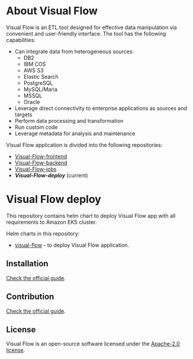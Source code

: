 # About Visual Flow

Visual Flow is an ETL tool designed for effective data manipulation via convenient and user-friendly interface. The tool has the following capabilities:

- Can integrate data from heterogeneous sources:
  - DB2
  - IBM COS
  - AWS S3
  - Elastic Search
  - PostgreSQL
  - MySQL/Maria
  - MSSQL
  - Oracle
- Leverage direct connectivity to enterprise applications as sources and targets
- Perform data processing and transformation
- Run custom code
- Leverage metadata for analysis and maintenance

Visual Flow application is divided into the following repositories: 

- [Visual-Flow-frontend](https://github.com/ibagomel/Visual-Flow-frontend)
- [Visual-Flow-backend](https://github.com/ibagomel/Visual-Flow-backend)
- [Visual-Flow-jobs](https://github.com/ibagomel/Visual-Flow-jobs)
- _**Visual-Flow-deploy**_ (current)

# Visual Flow deploy

This repository contains helm chart to deploy Visual Flow app with all requirements to Amazon EKS cluster.

Helm charts in this repository:

- [visual-flow](./charts/visual-flow/) - to deploy Visual Flow application.

## Installation

[Check the official guide](./INSTALL.md).

## Contribution

[Check the official guide](https://github.com/ibagomel/Visual-Flow/blob/main/CONTRIBUTING.md).

## License

Visual Flow is an open-source software licensed under the [Apache-2.0 license](./LICENSE).
